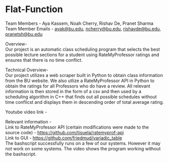 
# Flat-Function
Team Members - Aya Kassem, Noah Cherry, Rishav De, Pranet Sharma  
Team Member Emails - ayak@bu.edu, ncherry@bu.edu, rishavde@bu.edu, pranetsh@bu.edu  

Overview-  
Our project is an automatic class scheduling program that selects the best possible lecture sections for a student using RateMyProfessor ratings and ensures that there is no time conflict.   

Technical Overview-  
Our project utilizes a web scraper built in Python to obtain class information from the BU website. We also utlize a RateMyProfessor API in Python to obtain the ratings for all Professors who do have a review. All relevant information is then stored in the form of a csv and then used by a scheduling algorithm in C++ that finds out all possible schedules without time conflicst and displays them in descending order of total average rating.  

Youtube video link -  

Relevant information -  
Link to RateMyProfessor API (certain modifications were made to the source code) - https://github.com/tisuela/ratemyprof-api  
Link to GUI -   https://github.com/friedmud/variadic_table  
The bashscript successfully runs on a few of our systems. However it may not work on some systems. The video shows the program working without the bashscript.
